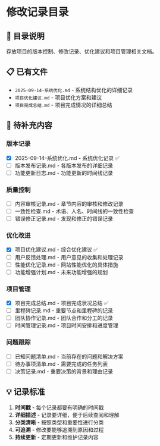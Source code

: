 # 修改记录目录

## 📁 目录说明
存放项目的版本控制、修改记录、优化建议和项目管理相关文档。

## 📋 已有文件
- `2025-09-14-系统优化.md` - 系统结构优化的详细记录
- `项目优化建议.md` - 项目优化方案和建议
- `项目完成总结.md` - 项目完成情况的详细总结

## 🎯 待补充内容
### 版本记录
- [x] 2025-09-14-系统优化.md - 系统优化记录 ✅
- [ ] 版本发布记录.md - 各版本发布的详细记录
- [ ] 功能更新日志.md - 功能更新的时间线记录

### 质量控制
- [ ] 内容审核记录.md - 章节内容的审核和修改记录
- [ ] 一致性检查.md - 术语、人名、时间线的一致性检查
- [ ] 错误修正记录.md - 发现和修正的错误记录

### 优化改进
- [x] 项目优化建议.md - 综合优化建议 ✅
- [ ] 用户反馈处理.md - 用户意见的收集和处理记录
- [ ] 性能优化记录.md - 网站性能优化的具体措施
- [ ] 功能增强计划.md - 未来功能增强的规划

### 项目管理
- [x] 项目完成总结.md - 项目完成状况总结 ✅
- [ ] 里程碑记录.md - 重要节点和里程碑的记录
- [ ] 团队协作记录.md - 团队合作和分工的记录
- [ ] 时间管理记录.md - 项目时间安排和进度管理

### 问题跟踪
- [ ] 已知问题清单.md - 当前存在的问题和解决方案
- [ ] 待办事项清单.md - 需要完成的任务列表
- [ ] 决策记录.md - 重要决策的背景和理由记录

## 💡 记录标准
1. **时间戳** - 每个记录都要有明确的时间戳
2. **详细描述** - 记录要详细，便于后续查阅和理解
3. **分类清晰** - 按照类型和重要性进行分类
4. **可追溯** - 修改要能够追溯到原因和过程
5. **持续更新** - 定期更新和维护记录内容